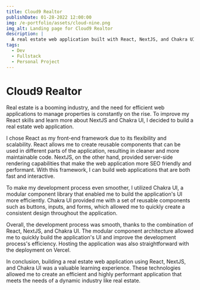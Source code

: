 ```yaml
---
title: Cloud9 Realtor
publishDate: 01-28-2022 12:00:00
img: /e-portfolio/assets/cloud-nine.png
img_alt: Landing page for Cloud9 Realtor
description: |
  A real estate web application built with React, NextJS, and Chakra UI.
tags:
  - Dev
  - Fullstack
  - Personal Project
---
```


# Cloud9 Realtor

Real estate is a booming industry, and the need for efficient web applications to manage properties is constantly on the rise. To improve my React skills and learn more about NextJS and Chakra UI, I decided to build a real estate web application.

I chose React as my front-end framework due to its flexibility and scalability. React allows me to create reusable components that can be used in different parts of the application, resulting in cleaner and more maintainable code. NextJS, on the other hand, provided server-side rendering capabilities that make the web application more SEO friendly and performant. With this framework, I can build web applications that are both fast and interactive.

To make my development process even smoother, I utilized Chakra UI, a modular component library that enabled me to build the application's UI more efficiently. Chakra UI provided me with a set of reusable components such as buttons, inputs, and forms, which allowed me to quickly create a consistent design throughout the application.

Overall, the development process was smooth, thanks to the combination of React, NextJS, and Chakra UI. The modular component architecture allowed me to quickly build the application's UI and improve the development process's efficiency. Hosting the application was also straightforward with the deployment on Vercel.

In conclusion, building a real estate web application using React, NextJS, and Chakra UI was a valuable learning experience. These technologies allowed me to create an efficient and highly performant application that meets the needs of a dynamic industry like real estate.

